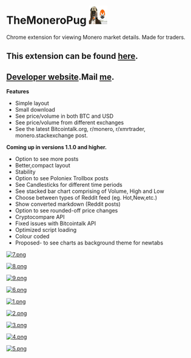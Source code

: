 # TheMoneroPug ![icon](/main/48.png)
Chrome extension for viewing Monero market details. Made for traders.

This extension can be found [here](https://monerocoin.github.io). 
---------

[Developer website](https://karthiknallasivan.github.io).Mail [me](http://scr.im/3nji).
---------

**Features**

* Simple layout
* Small download
* See price/volume in both BTC and USD
* See price/volume from different exchanges
* See the latest Bitcointalk.org, r/monero, r/xmrtrader, monero.stackexchange post.

**Coming up in versions 1.1.0 and higher.**

* Option to see more posts
* Better,compact layout
* Stability
* Option to see Poloniex Trollbox posts
* See Candlesticks for different time periods
* See stacked bar chart comprising of Volume, High and Low
* Choose between types of Reddit feed (eg. Hot,New,etc.)
* Show converted markdown (Reddit posts)
* Option to see rounded-off price changes
* Cryptocompare API
* Fixed issues with Bitcointalk API
* Optimized script loading
* Colour coded
* Proposed- to see charts as background theme for newtabs

[//]: # (fallback individual page listing btctalk add and check numberpages / pagenumbers etc.)

[![7.png](https://s12.postimg.org/sezr3l5b1/image.png)](https://postimg.org/image/elbeejcpl/)

[![8.png](https://s17.postimg.org/pkfp450in/image.png)](https://postimg.org/image/pkfp450ij/)

[![9.png](https://s22.postimg.org/dh75imshd/image.png)](https://postimg.org/image/9kttmn7hp/)

[![6.png](https://s3.postimg.org/767xqbfc3/image.png)](https://postimg.org/image/x1ro9ih5r/)

[![1.png](https://s15.postimg.org/mnchsaa3f/image.png)](https://postimg.org/image/ycghg911z/)

[![2.png](https://s17.postimg.org/aqdilq1zz/image.png)](https://postimg.org/image/5277utxnf/)

[![3.png](https://s18.postimg.org/44kedlk2h/image.png)](https://postimg.org/image/fgwzvdsr9/)

[![4.png](https://s30.postimg.org/s0zyo3eox/image.png)](https://postimg.org/image/mctnx7acd/)

[![5.png](https://s29.postimg.org/6yrwof3tz/image.png)](https://postimg.org/image/6yrwof3tv/)

